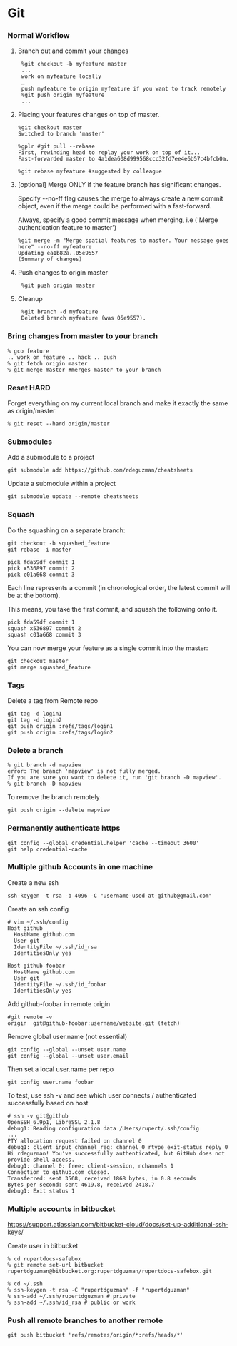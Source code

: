 # Git

### Normal Workflow

1. Branch out and commit your changes
	
		%git checkout -b myfeature master
		...
		work on myfeature locally
		…
		push myfeature to origin myfeature if you want to track remotely
		%git push origin myfeature
		...
		
2.  Placing your features changes on top of master.
		
		%git checkout master
		Switched to branch 'master'

		%gplr #git pull --rebase
		First, rewinding head to replay your work on top of it...
		Fast-forwarded master to 4a1dea608d999568ccc32fd7ee4e6b57c4bfcb0a.
		
		%git rebase myfeature #suggested by colleague
		
3.  [optional] Merge ONLY if the feature branch has significant changes.

	Specify --no-ff flag causes the merge to always create a new commit object, even if the merge could be performed with a fast-forward. 

	Always, specify a good commit message when merging, i.e ('Merge authentication feature to master')
	
		%git merge -m "Merge spatial features to master. Your message goes here" --no-ff myfeature
		Updating ea1b82a..05e9557
    	(Summary of changes)
    	
4. Push changes to origin master    	
	
		%git push origin master

5. Cleanup
		
		%git branch -d myfeature
		Deleted branch myfeature (was 05e9557).
	
### Bring changes from master to your branch
	% gco feature
	.. work on feature .. hack .. push
	% git fetch origin master
	% git merge master #merges master to your branch

### Reset HARD
Forget everything on my current local branch and make it exactly the same as origin/master
	
	% git reset --hard origin/master	
	
### Submodules
Add a submodule to a project

	git submodule add https://github.com/rdeguzman/cheatsheets
	
Update a submodule within a project

	git submodule update --remote cheatsheets		
	
### Squash
  
Do the squashing on a separate branch:
  
    git checkout -b squashed_feature
    git rebase -i master
  
    pick fda59df commit 1
    pick x536897 commit 2
    pick c01a668 commit 3
    
Each line represents a commit (in chronological order, the latest commit will be at the bottom).  

This means, you take the first commit, and squash the following onto it.
    
    pick fda59df commit 1
    squash x536897 commit 2
    squash c01a668 commit 3
    
You can now merge your feature as a single commit into the master:    
    
    git checkout master
    git merge squashed_feature
    
### Tags

Delete a tag from Remote repo

    git tag -d login1
    git tag -d login2
    git push origin :refs/tags/login1
    git push origin :refs/tags/login2

### Delete a branch

	% git branch -d mapview
	error: The branch 'mapview' is not fully merged.
	If you are sure you want to delete it, run 'git branch -D mapview'.
	% git branch -D mapview
	
To remove the branch remotely

	git push origin --delete mapview
	
 
### Permanently authenticate https

    git config --global credential.helper 'cache --timeout 3600'
    git help credential-cache

### Multiple github Accounts in one machine

Create a new ssh

	ssh-keygen -t rsa -b 4096 -C "username-used-at-github@gmail.com"
	
Create an ssh config	
	
	# vim ~/.ssh/config
	Host github
	  HostName github.com
	  User git
	  IdentityFile ~/.ssh/id_rsa
	  IdentitiesOnly yes

	Host github-foobar
	  HostName github.com
	  User git
	  IdentityFile ~/.ssh/id_foobar
	  IdentitiesOnly yes
	  
Add github-foobar in remote origin

	#git remote -v
	origin	git@github-foobar:username/website.git (fetch)	  
	  
Remove global user.name (not essential)

	git config --global --unset user.name
	git config --global --unset user.email
	
Then set a local user.name per repo 
	
	git config user.name foobar  

To test, use ssh -v and see which user connects / authenticated successfully based on host	
	
	# ssh -v git@github	
	OpenSSH_6.9p1, LibreSSL 2.1.8
	debug1: Reading configuration data /Users/rupert/.ssh/config
	...
	PTY allocation request failed on channel 0
	debug1: client_input_channel_req: channel 0 rtype exit-status reply 0
	Hi rdeguzman! You've successfully authenticated, but GitHub does not provide shell access.
	debug1: channel 0: free: client-session, nchannels 1
	Connection to github.com closed.
	Transferred: sent 3568, received 1868 bytes, in 0.8 seconds
	Bytes per second: sent 4619.8, received 2418.7
	debug1: Exit status 1
	
### Multiple accounts in bitbucket

https://support.atlassian.com/bitbucket-cloud/docs/set-up-additional-ssh-keys/	

Create user <rupertdguzman> in bitbucket

	% cd rupertdocs-safebox
	% git remote set-url bitbucket rupertdguzman@bitbucket.org:rupertdguzman/rupertdocs-safebox.git
	
	% cd ~/.ssh
	% ssh-keygen -t rsa -C "rupertdguzman" -f "rupertdguzman"
	% ssh-add ~/.ssh/rupertdguzman # private
	% ssh-add ~/.ssh/id_rsa # public or work
	
### Push all remote branches to another remote

	git push bitbucket 'refs/remotes/origin/*:refs/heads/*'	
